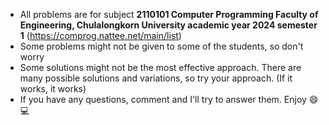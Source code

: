 - All problems are for subject **2110101 Computer Programming Faculty of Engineering, Chulalongkorn University academic year 2024 semester 1** (https://comprog.nattee.net/main/list)
- Some problems might not be given to some of the students, so don't worry
- Some solutions might not be the most effective approach. There are many possible solutions and variations, so try your approach. (If it works, it works)
- If you have any questions, comment and I'll try to answer them. Enjoy 😄💻
